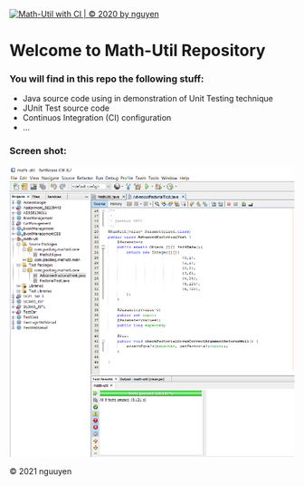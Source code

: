 [![Math-Util with CI | © 2020 by nguyen](https://github.com/Khoinguyen107/math-util-1504/actions/workflows/math-util-ci.yml/badge.svg)](https://github.com/Khoinguyen107/math-util-1504/actions/workflows/math-util-ci.yml)
# Welcome to Math-Util Repository

### You will find in this repo the following stuff:
* Java source code using in demonstration of Unit Testing 
technique
* JUnit Test source code
* Continuos Integration (CI) configuration
* ... 

### Screen shot:
![JUnit-TDD](https://github.com/Khoinguyen107/math-util-1504/blob/main/images/math-util-intro.PNG)


© 2021 nguuyen